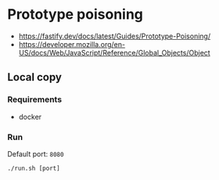 # Prototype poisoning

- https://fastify.dev/docs/latest/Guides/Prototype-Poisoning/
- https://developer.mozilla.org/en-US/docs/Web/JavaScript/Reference/Global_Objects/Object


## Local copy

### Requirements
- docker

### Run
Default port: `8080`
```shell
./run.sh [port]
```
